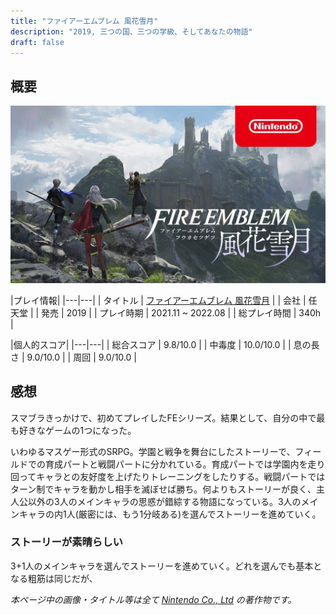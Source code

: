 ```yaml
---
title: "ファイアーエムブレム 風花雪月"
description: "2019, 三つの国、三つの学級、そしてあなたの物語"
draft: false
---
```


## 概要

![FireEmblem 3Houses](./fe3h-nintendo.jpg)

<!-- table -->

|プレイ情報|
|---|---|
| タイトル | [ファイアーエムブレム 風花雪月](https://www.nintendo.co.jp/switch/anvya/pc/index.html) |
| 会社 | 任天堂 |
| 発売 | 2019 |
| プレイ時期 | 2021.11 ~ 2022.08 |
| 総プレイ時間 | 340h |

|個人的スコア|
|---|---|
| 総合スコア | 9.8/10.0  |
| 中毒度 | 10.0/10.0 |
| 息の長さ | 9.0/10.0 |
| 周回 | 9.0/10.0 |

## 感想

スマブラきっかけで、初めてプレイしたFEシリーズ。結果として、自分の中で最も好きなゲームの1つになった。

いわゆるマスゲー形式のSRPG。学園と戦争を舞台にしたストーリーで、フィールドでの育成パートと戦闘パートに分かれている。育成パートでは学園内を走り回ってキャラとの友好度を上げたりトレーニングをしたりする。戦闘パートではターン制でキャラを動かし相手を滅ぼせば勝ち。何よりもストーリーが良く、主人公以外の3人のメインキャラの思惑が錯綜する物語になっている。3人のメインキャラの内1人(厳密には、もう1分岐ある)を選んでストーリーを進めていく。

### ストーリーが素晴らしい

3+1人のメインキャラを選んでストーリーを進めていく。どれを選んでも基本となる粗筋は同じだが、

*本ページ中の画像・タイトル等は全て [Nintendo Co., Ltd](https://www.nintendo.co.jp/) の著作物です。*
